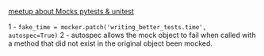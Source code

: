 

[meetup about Mocks pytests & unitest](https://github.com/rrhg/test-doubles-and-functional-programming)


1 - `fake_time = mocker.patch('writing_better_tests.time', autospec=True)`
2 - autospec allows the mock object to fail when called with a method that did not exist in the original object been mocked.
